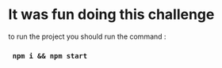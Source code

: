 # It was fun doing this challenge 


to run the project you should run the command : 


### ` npm i && npm start`


